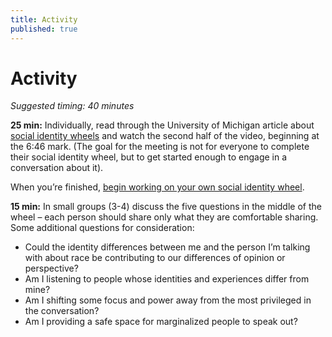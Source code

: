 ```yaml
---
title: Activity
published: true
---
```


# Activity
_Suggested timing: 40 minutes_

**25 min:** Individually, read through the University of Michigan article about [social identity wheels](https://sites.lsa.umich.edu/inclusive-teaching/social-identity-wheel/) and watch the second half of the video, beginning at the 6:46 mark. (The goal for the meeting is not for everyone to complete their social identity wheel, but to get started enough to engage in a conversation about it).

When you’re finished, [begin working on your own social identity wheel](https://sites.lsa.umich.edu/inclusive-teaching/wp-content/uploads/sites/732/2020/07/Social-Identity-WheelDefinitions.pdf).

**15 min:** In small groups (3-4) discuss the five questions in the middle of the wheel – each person should share only what they are comfortable sharing. Some additional questions for consideration:



*   Could the identity differences between me and the person I’m talking with about race be contributing to our differences of opinion or perspective?
*   Am I listening to people whose identities and experiences differ from mine?
*   Am I shifting some focus and power away from the most privileged in the conversation?
*   Am I providing a safe space for marginalized people to speak out?

